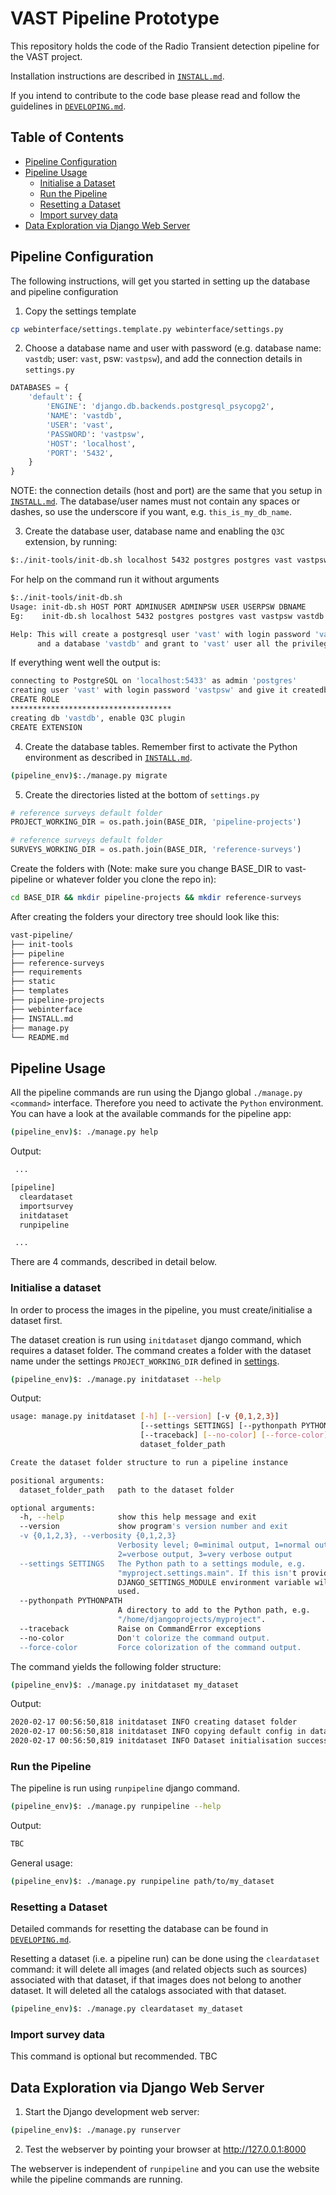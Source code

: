 # VAST Pipeline Prototype
This repository holds the code of the Radio Transient detection pipeline for the VAST project.

Installation instructions are described in [`INSTALL.md`](./INSTALL.md).

If you intend to contribute to the code base please read and follow the guidelines in [`DEVELOPING.md`](./DEVELOPING.md).

## Table of Contents

- [Pipeline Configuration](#pipeline-configuration)
- [Pipeline Usage](#pipeline-usage)
	- [Initialise a Dataset](#initialise-a-dataset)
	- [Run the Pipeline](#run-the-pipeline)
	- [Resetting a Dataset](#resetting-a-dataset)
	- [Import survey data](#import-survey-data)
- [Data Exploration via Django Web Server](#data-exploration-via-django-web-server)

## Pipeline Configuration
The following instructions, will get you started in setting up the database and pipeline configuration
1. Copy the settings template

```bash
cp webinterface/settings.template.py webinterface/settings.py
```

2. Choose a database name and user with password (e.g. database name: `vastdb`; user: `vast`, psw: `vastpsw`), and add the connection details in `settings.py`

```Python
DATABASES = {
    'default': {
        'ENGINE': 'django.db.backends.postgresql_psycopg2',
        'NAME': 'vastdb',
        'USER': 'vast',
        'PASSWORD': 'vastpsw',
        'HOST': 'localhost',
        'PORT': '5432',
    }
}
```

NOTE: the connection details (host and port) are the same that you setup in [`INSTALL.md`](./INSTALL.md). The database/user names must not contain any spaces or dashes, so use the underscore if you want, e.g. `this_is_my_db_name`.

3. Create the database user, database name and enabling the `Q3C` extension, by running:

```bash
$:./init-tools/init-db.sh localhost 5432 postgres postgres vast vastpsw vastdb
```

  For help on the command run it without arguments

```bash
$:./init-tools/init-db.sh
Usage: init-db.sh HOST PORT ADMINUSER ADMINPSW USER USERPSW DBNAME
Eg:    init-db.sh localhost 5432 postgres postgres vast vastpsw vastdb

Help: This will create a postgresql user 'vast' with login password 'vastpsw'
      and a database 'vastdb' and grant to 'vast' user all the privileges to 'vastdb'
```

  If everything went well the output is:

```bash
connecting to PostgreSQL on 'localhost:5433' as admin 'postgres'
creating user 'vast' with login password 'vastpsw' and give it createdb privileges
CREATE ROLE
************************************
creating db 'vastdb', enable Q3C plugin
CREATE EXTENSION
```

4. Create the database tables. Remember first to activate the Python environment as described in [`INSTALL.md`](./INSTALL.md).

```bash
(pipeline_env)$:./manage.py migrate
```

5. Create the directories listed at the bottom of `settings.py`

```Python
# reference surveys default folder
PROJECT_WORKING_DIR = os.path.join(BASE_DIR, 'pipeline-projects')

# reference surveys default folder
SURVEYS_WORKING_DIR = os.path.join(BASE_DIR, 'reference-surveys')
```

Create the folders with (Note: make sure you change BASE_DIR to vast-pipeline or whatever folder you clone the repo in):

```bash
cd BASE_DIR && mkdir pipeline-projects && mkdir reference-surveys
```

After creating the folders your directory tree should look like this:

```bash
vast-pipeline/
├── init-tools
├── pipeline
├── reference-surveys
├── requirements
├── static
├── templates
├── pipeline-projects
├── webinterface
├── INSTALL.md
├── manage.py
└── README.md
```

## Pipeline Usage
All the pipeline commands are run using the Django global `./manage.py <command>` interface. Therefore you need to activate the `Python` environment. You can have a look at the available commands for the pipeline app:

```bash
(pipeline_env)$: ./manage.py help
```

Output:

```bash
 ...

[pipeline]
  cleardataset
  importsurvey
  initdataset
  runpipeline

 ...
```

There are 4 commands, described in detail below.

### Initialise a dataset
In order to process the images in the pipeline, you must create/initialise a dataset first.

The dataset creation is run using `initdataset` django command, which requires a dataset folder. The command creates a folder with the dataset name under the settings
`PROJECT_WORKING_DIR` defined in [settings](./webinterface/settings.template.py).

```bash
(pipeline_env)$: ./manage.py initdataset --help
```

Output:

```bash
usage: manage.py initdataset [-h] [--version] [-v {0,1,2,3}]
                             [--settings SETTINGS] [--pythonpath PYTHONPATH]
                             [--traceback] [--no-color] [--force-color]
                             dataset_folder_path

Create the dataset folder structure to run a pipeline instance

positional arguments:
  dataset_folder_path   path to the dataset folder

optional arguments:
  -h, --help            show this help message and exit
  --version             show program's version number and exit
  -v {0,1,2,3}, --verbosity {0,1,2,3}
                        Verbosity level; 0=minimal output, 1=normal output,
                        2=verbose output, 3=very verbose output
  --settings SETTINGS   The Python path to a settings module, e.g.
                        "myproject.settings.main". If this isn't provided, the
                        DJANGO_SETTINGS_MODULE environment variable will be
                        used.
  --pythonpath PYTHONPATH
                        A directory to add to the Python path, e.g.
                        "/home/djangoprojects/myproject".
  --traceback           Raise on CommandError exceptions
  --no-color            Don't colorize the command output.
  --force-color         Force colorization of the command output.
```

The command yields the following folder structure:

```bash
(pipeline_env)$: ./manage.py initdataset my_dataset
```

Output:

```bash
2020-02-17 00:56:50,818 initdataset INFO creating dataset folder
2020-02-17 00:56:50,818 initdataset INFO copying default config in dataset folder
2020-02-17 00:56:50,819 initdataset INFO Dataset initialisation successful! Please modify the "config.py"

```

### Run the Pipeline
The pipeline is run using `runpipeline` django command.

```bash
(pipeline_env)$: ./manage.py runpipeline --help
```

Output:
```bash
TBC
```

General usage:
```bash
(pipeline_env)$: ./manage.py runpipeline path/to/my_dataset
```

### Resetting a Dataset

Detailed commands for resetting the database can be found in [`DEVELOPING.md`](./DEVELOPING.md).

Resetting a dataset (i.e. a pipeline run) can be done using the `cleardataset` command: it will delete all images (and related objects such as sources) associated with that dataset, if that images does not belong to another dataset. It will deleted all the catalogs associated with that dataset.
```bash
(pipeline_env)$: ./manage.py cleardataset my_dataset
```

### Import survey data

This command is optional but recommended. TBC


## Data Exploration via Django Web Server

1. Start the Django development web server:

```bash
(pipeline_env)$: ./manage.py runserver
```

2. Test the webserver by pointing your browser at http://127.0.0.1:8000

The webserver is independent of `runpipeline` and you can use the website while the pipeline commands are running.
